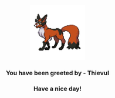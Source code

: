 <p align="center">
            <img src="https://raw.githubusercontent.com/PokeAPI/sprites/master/sprites/pokemon/828.png" width="150" height="150">
          </p>
          <h3 align="center">You have been greeted by - <b>Thievul</b></h3>
          <h3 align="center">Have a nice day!</h3>
        